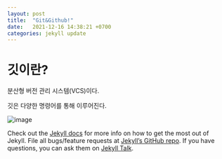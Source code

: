 ```yaml
---
layout: post
title:  "Git&Github!"
date:   2021-12-16 14:38:21 +0700
categories: jekyll update
---
```

# 깃이란?
분산형 버전 관리 시스템(VCS)이다.

깃은 다양한 명령어를 통해 이루어진다.

![image](https://user-images.githubusercontent.com/84118154/146315387-d2395dfb-d275-4ab2-9f2e-2d823b9e48e1.png)



Check out the [Jekyll docs][jekyll-docs] for more info on how to get the most out of Jekyll. File all bugs/feature requests at [Jekyll’s GitHub repo][jekyll-gh]. If you have questions, you can ask them on [Jekyll Talk][jekyll-talk].

[jekyll-docs]: http://jekyllrb.com/docs/home
[jekyll-gh]:   https://github.com/jekyll/jekyll
[jekyll-talk]: https://talk.jekyllrb.com/
